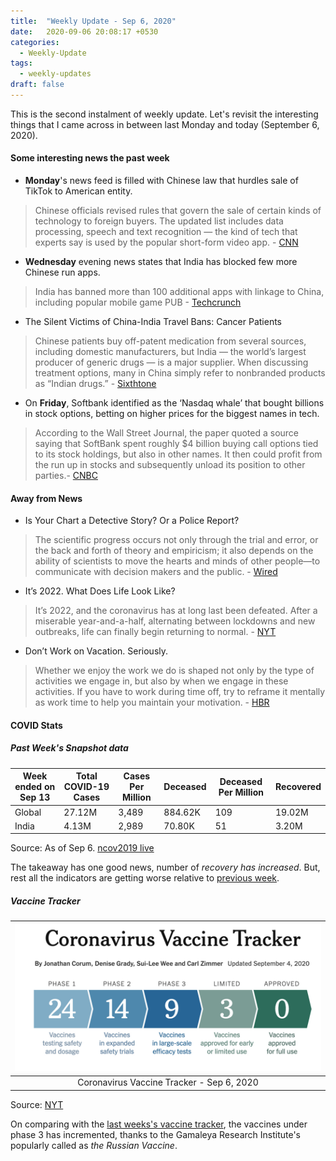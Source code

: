 ```yaml
---
title:  "Weekly Update - Sep 6, 2020"
date:   2020-09-06 20:08:17 +0530
categories:
  - Weekly-Update
tags:
  - weekly-updates
draft: false
---
```


This is the second instalment of weekly update. Let's revisit the interesting things that I came across in between last Monday and today (September 6, 2020).


#### Some interesting news the past week
  - **Monday**'s news feed is filled with Chinese law that hurdles sale of TikTok to American entity.
> Chinese officials revised rules that govern the sale of certain kinds of technology to foreign buyers. The updated list includes data processing, speech and text recognition — the kind of tech that experts say is used by the popular short-form video app. - [CNN](https://edition.cnn.com/2020/08/31/tech/tiktok-bytedance-china-us-hnk-intl/index.html)

  - **Wednesday** evening news states that India has blocked few more Chinese run apps.
> India has banned more than 100 additional apps with linkage to China, including popular mobile game PUB - [Techcrunch](https://techcrunch.com/2020/09/02/india-bans-pubg-and-over-100-additional-chinese-apps/)

 - The Silent Victims of China-India Travel Bans: Cancer Patients
>  Chinese patients buy off-patent medication from several sources, including domestic manufacturers, but India — the world’s largest producer of generic drugs — is a major supplier. When discussing treatment options, many in China simply refer to nonbranded products as “Indian drugs.” - [Sixthtone](https://www.sixthtone.com/news/1006136/the-silent-victims-of-china-india-travel-bans-cancer-patients?s=09)

 - On **Friday**, Softbank identified as the ‘Nasdaq whale’ that bought billions in stock options, betting on higher prices for the biggest names in tech.
> According to the Wall Street Journal, the paper quoted a source saying that SoftBank spent roughly $4 billion buying call options tied to its stock holdings, but also in other names. It then could profit from the run up in stocks and subsequently unload its position to other parties.- [CNBC](https://www.cnbc.com/2020/09/04/softbank-reportedly-the-nasdaq-whale-that-bought-billions-in-options.html)

#### Away from News

  - Is Your Chart a Detective Story? Or a Police Report?
 > The scientific progress occurs not only through the trial and error, or the back and forth of theory and empiricism; it also depends on the ability of scientists to move the hearts and minds of other people—to communicate with decision makers and the public. - [Wired](https://www.wired.com/story/is-your-chart-a-detective-story-or-a-police-report/)

  - It’s 2022. What Does Life Look Like?
> It’s 2022, and the coronavirus has at long last been defeated. After a miserable year-and-a-half, alternating between lockdowns and new outbreaks, life can finally begin returning to normal. - [NYT](https://www.nytimes.com/2020/07/10/opinion/sunday/coronavirus-economy-two-years.html?utm_source=pocket&utm_medium=email&utm_campaign=pockethits)

  - Don’t Work on Vacation. Seriously.
> Whether we enjoy the work we do is shaped not only by the type of activities we engage in, but also by when we engage in these activities. If you have to work during time off, try to reframe it mentally as work time to help you maintain your motivation. - [HBR](https://hbr.org/2020/07/dont-work-on-vacation-seriously)


#### COVID Stats


##### Past Week's Snapshot data

|Week ended on Sep 13 |Total COVID-19 Cases  | Cases Per Million | Deceased| Deceased Per Million| Recovered |
|--|--| -- | -- | -- | -- |
| Global |  27.12M| 3,489 | 884.62K | 109 | 19.02M |
| India  |  4.13M| 2,989 | 70.80K | 51 | 3.20M |


Source: As of Sep 6. [ncov2019 live](https://ncov2019.live/data)

The takeaway has one good news, number of _recovery has increased_. But, rest all the indicators are getting worse relative to [previous week](https://dheepakg.github.io/weekly-update/2020/08/30/Weekly-Update-1.html#COVID-updates).


##### Vaccine  Tracker



| ![The tracker](https://raw.githubusercontent.com/dheepakg/dheepakg.github.io/main/assets/images/Weekly-update/TrackerSep04.png) |
| :------------------------------------------------------------------------: |
|                          Coronavirus Vaccine Tracker - Sep  6, 2020                                                                      |


Source: [NYT](https://www.nytimes.com/interactive/2020/science/coronavirus-vaccine-tracker.html)

On comparing with the [last weeks's vaccine tracker](https://dheepakg.github.io/weekly-update/2020/08/30/Weekly-Update-1.html#vaccine--tracker), the vaccines under phase 3 has incremented, thanks to the Gamaleya Research Institute's popularly called as _the Russian Vaccine_.
